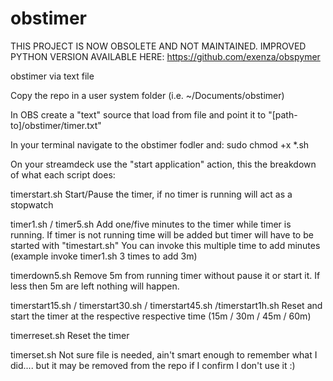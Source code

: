 # obstimer

THIS PROJECT IS NOW OBSOLETE AND NOT MAINTAINED.
IMPROVED PYTHON VERSION AVAILABLE HERE: https://github.com/exenza/obspymer

obstimer via text file

Copy the repo in a user system folder (i.e. ~/Documents/obstimer)

In OBS create a "text" source that load from file and point it to "[path-to]/obstimer/timer.txt"

In your terminal navigate to the obstimer fodler and:
sudo chmod +x *.sh

On your streamdeck use the "start application" action, this the breakdown of what each script does:

timerstart.sh
Start/Pause the timer, if no timer is running will act as a stopwatch

timer1.sh / timer5.sh
Add one/five minutes to the timer while timer is running.
If timer is not running time will be added but timer will have to be started with "timestart.sh"
You can invoke this multiple time to add minutes (example invoke timer1.sh 3 times to add 3m)

timerdown5.sh
Remove 5m from running timer without pause it or start it.
If less then 5m are left nothing will happen.

timerstart15.sh / timerstart30.sh / timerstart45.sh /timerstart1h.sh 
Reset and start the timer at the respective respective time (15m / 30m / 45m / 60m)

timerreset.sh
Reset the timer

timerset.sh
Not sure file is needed, ain't smart enough to remember what I did.... but it may be removed from the repo if I confirm I don't use it :)
